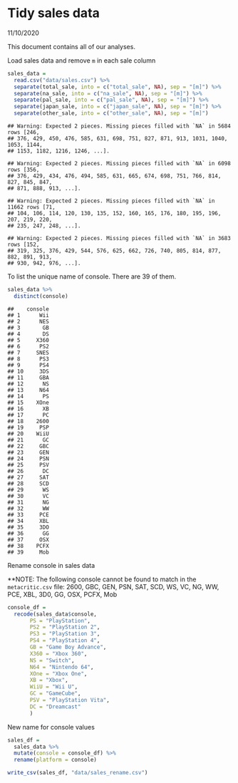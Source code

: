 Tidy sales data
================
11/10/2020

This document contains all of our analyses.

Load sales data and remove `m` in each sale column

``` r
sales_data = 
  read.csv("data/sales.csv") %>% 
  separate(total_sale, into = c("total_sale", NA), sep = "[m]") %>% 
  separate(na_sale, into = c("na_sale", NA), sep = "[m]") %>% 
  separate(pal_sale, into = c("pal_sale", NA), sep = "[m]") %>% 
  separate(japan_sale, into = c("japan_sale", NA), sep = "[m]") %>% 
  separate(other_sale, into = c("other_sale", NA), sep = "[m]")
```

    ## Warning: Expected 2 pieces. Missing pieces filled with `NA` in 5684 rows [246,
    ## 376, 429, 450, 476, 585, 631, 698, 751, 827, 871, 913, 1031, 1040, 1053, 1144,
    ## 1153, 1182, 1216, 1246, ...].

    ## Warning: Expected 2 pieces. Missing pieces filled with `NA` in 6098 rows [356,
    ## 376, 429, 434, 476, 494, 585, 631, 665, 674, 698, 751, 766, 814, 827, 845, 847,
    ## 871, 888, 913, ...].

    ## Warning: Expected 2 pieces. Missing pieces filled with `NA` in 11662 rows [71,
    ## 104, 106, 114, 120, 130, 135, 152, 160, 165, 176, 180, 195, 196, 207, 219, 220,
    ## 235, 247, 248, ...].

    ## Warning: Expected 2 pieces. Missing pieces filled with `NA` in 3683 rows [152,
    ## 319, 325, 376, 429, 544, 576, 625, 662, 726, 740, 805, 814, 877, 882, 891, 913,
    ## 930, 942, 976, ...].

To list the unique name of console. There are 39 of them.

``` r
sales_data %>% 
  distinct(console)
```

    ##    console
    ## 1      Wii
    ## 2      NES
    ## 3       GB
    ## 4       DS
    ## 5     X360
    ## 6      PS2
    ## 7     SNES
    ## 8      PS3
    ## 9      PS4
    ## 10     3DS
    ## 11     GBA
    ## 12      NS
    ## 13     N64
    ## 14      PS
    ## 15    XOne
    ## 16      XB
    ## 17      PC
    ## 18    2600
    ## 19     PSP
    ## 20    WiiU
    ## 21      GC
    ## 22     GBC
    ## 23     GEN
    ## 24     PSN
    ## 25     PSV
    ## 26      DC
    ## 27     SAT
    ## 28     SCD
    ## 29      WS
    ## 30      VC
    ## 31      NG
    ## 32      WW
    ## 33     PCE
    ## 34     XBL
    ## 35     3DO
    ## 36      GG
    ## 37     OSX
    ## 38    PCFX
    ## 39     Mob

Rename console in sales data

\*\*NOTE: The following console cannot be found to match in the
`metacritic.csv` file: 2600, GBC, GEN, PSN, SAT, SCD, WS, VC, NG, WW,
PCE, XBL, 3D0, GG, OSX, PCFX, Mob

``` r
console_df = 
  recode(sales_data$console, 
       PS = "PlayStation",
       PS2 = "PlayStation 2",
       PS3 = "PlayStation 3",
       PS4 = "PlayStation 4",
       GB = "Game Boy Advance",
       X360 = "Xbox 360",
       NS = "Switch",
       N64 = "Nintendo 64",
       XOne = "Xbox One",
       XB = "Xbox",
       WiiU = "Wii U",
       GC = "GameCube",
       PSV = "PlayStation Vita",
       DC = "Dreamcast"
       )
```

New name for console values

``` r
sales_df = 
  sales_data %>% 
  mutate(console = console_df) %>% 
  rename(platform = console)

write_csv(sales_df, "data/sales_rename.csv")
```
